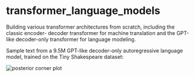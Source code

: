 # transformer_language_models
Building various transformer architectures from scratch, including the classic encoder- decoder transformer for machine translation and the GPT-like decoder-only transformer for language modeling.


Sample text from a 9.5M GPT-like decoder-only autoregressive language model, trained on the Tiny Shakespeare dataset:

![posterior corner plot](https://raw.githubusercontent.com/hschia/transformer_language_models/main/GPT-like_decoder_only_transformer/sample_generated_text.png)
